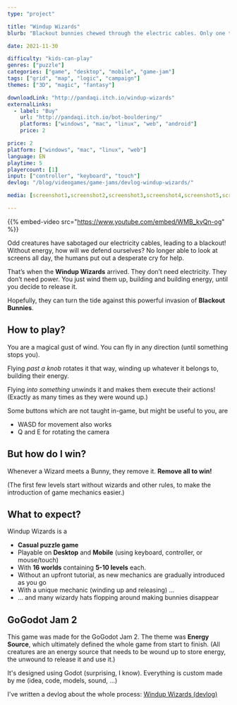 ```yaml
---
type: "project"

title: "Windup Wizards"
blurb: "Blackout bunnies chewed through the electric cables. Only one thing can save you now: windup toys."

date: 2021-11-30

difficulty: "kids-can-play"
genres: ["puzzle"]
categories: ["game", "desktop", "mobile", "game-jam"]
tags: ["grid", "map", "logic", "campaign"]
themes: ["3D", "magic", "fantasy"]

downloadLink: "http://pandaqi.itch.io/windup-wizards"
externalLinks:
  - label: "Buy"
    url: "http://pandaqi.itch.io/bot-bouldering/"
    platforms: ["windows", "mac", "linux", "web", "android"]
    price: 2

price: 2
platform: ["windows", "mac", "linux", "web"]
language: EN
playtime: 5
playercount: [1]
input: ["controller", "keyboard", "touch"]
devlog: "/blog/videogames/game-jams/devlog-windup-wizards/"

media: [screenshot1,screenshot2,screenshot3,screenshot4,screenshot5,screenshot6,screenshot7,screenshot8,screenshot9,screenshot10, windup-wizards-header-itch]

---
```


{{% embed-video src="https://www.youtube.com/embed/WMB_kvQn-og" %}}

Odd creatures have sabotaged our electricity cables, leading to a blackout! Without energy, how will we defend ourselves? No longer able to look at screens all day, the humans put out a desperate cry for help.  

That’s when the **Windup Wizards** arrived. They don’t need electricity. They don’t need power. You just wind them up, building and building energy, until you decide to release it.  

Hopefully, they can turn the tide against this powerful invasion of **Blackout Bunnies**.  

## How to play?

You are a magical gust of wind. You can fly in any direction (until something stops you).  

Flying _past a knob_ rotates it that way, winding up whatever it belongs to, building their energy.

Flying _into something_ unwinds it and makes them execute their actions! (Exactly as many times as they were wound up.)

Some buttons which are not taught in-game, but might be useful to you, are
* WASD for movement also works
* Q and E for rotating the camera

## But how do I win?

Whenever a Wizard meets a Bunny, they remove it. **Remove all to win!**

(The first few levels start without wizards and other rules, to make the introduction of game mechanics easier.)

## What to expect?

Windup Wizards is a

* **Casual puzzle game**
* Playable on **Desktop** and **Mobile** (using keyboard, controller, or mouse/touch)
* With **16 worlds** containing **5-10 levels** each.
* Without an upfront tutorial, as new mechanics are gradually introduced as you go
* With a unique mechanic (winding up and releasing) ...
* ... and many wizardy hats flopping around making bunnies disappear

## GoGodot Jam 2

This game was made for the GoGodot Jam 2. The theme was **Energy Source**, which ultimately defined the whole game from start to finish. (All creatures are an energy source that needs to be wound up to store energy, the unwound to release it and use it.)

It's designed using Godot (surprising, I know). Everything is custom made by me (idea, code, models, sound, ...)

I've written a devlog about the whole process: [Windup Wizards (devlog)](/blog/videogames/game-jams/devlog-windup-wizards)



